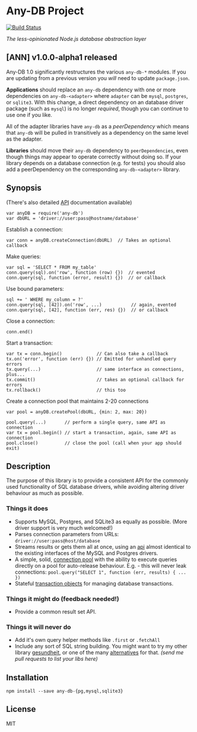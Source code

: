 # Any-DB Project

[![Build Status](https://secure.travis-ci.org/grncdr/node-any-db.png?branch=master)](http://travis-ci.org/grncdr/node-any-db)

_The less-opinionated Node.js database abstraction layer_

## [ANN] v1.0.0-alpha1 released

Any-DB 1.0 significantly restructures the various `any-db-*` modules. If you
are updating from a previous version you *will* need to update `package.json`.

**Applications** should replace an `any-db` dependency with one or more
dependencies on `any-db-<adapter>` where `adapter` can be `mysql`, `postgres`,
or `sqlite3`. With this change, a direct dependency on an database driver
package (such as `mysql`) is no longer *required*, though you can continue to
use one if you like.

All of the adapter libraries have `any-db` as a *peerDependency* which means
that `any-db` will be pulled in transitively as a dependency on the same level
as the adapter.

**Libraries** should move their `any-db` dependency to `peerDependencies`,
even though things may appear to operate correctly without doing so. If your
library depends on a database connection (e.g. for tests) you should also add
a peerDependency on the corresponding `any-db-<adapter>` library.

## Synopsis

(There's also detailed [API][API] documentation available)

    var anyDB = require('any-db')
    var dbURL = 'driver://user:pass@hostname/database'
    
Establish a connection:

    var conn = anyDB.createConnection(dbURL)  // Takes an optional callback
    
Make queries:

    var sql = 'SELECT * FROM my_table'
    conn.query(sql).on('row', function (row) {})  // evented
    conn.query(sql, function (error, result) {})  // or callback
    
Use bound parameters:

    sql += ' WHERE my_column = ?'
    conn.query(sql, [42]).on('row', ...)           // again, evented
    conn.query(sql, [42], function (err, res) {})  // or callback

Close a connection:

    conn.end()
    
Start a transaction:

    var tx = conn.begin()             // Can also take a callback
    tx.on('error', function (err) {}) // Emitted for unhandled query errors
    tx.query(...)                     // same interface as connections, plus...
    tx.commit()                       // takes an optional callback for errors
    tx.rollback()                     // this too
    
Create a connection pool that maintains 2-20 connections

    var pool = anyDB.createPool(dbURL, {min: 2, max: 20})
    
    pool.query(...)       // perform a single query, same API as connection
    var tx = pool.begin() // start a transaction, again, same API as connection
    pool.close()          // close the pool (call when your app should exit)

## Description

The purpose of this library is to provide a consistent API for the commonly used
functionality of SQL database drivers, while avoiding altering driver behaviour
as much as possible.

### Things it does

 * Supports MySQL, Postgres, and SQLite3 as equally as possible. (More driver
	 support is very much welcomed!)
 * Parses connection parameters from URLs: `driver://user:pass@host/database`
 * Streams results or gets them all at once, using an [api][query] almost
	 identical to the existing interfaces of the MySQL and Postgres drivers.
 * A simple, solid, [connection pool][pool] with the ability to execute queries
	 directly on a pool for auto-release behaviour. E.g. - this will never leak
	 connections: `pool.query("SELECT 1", function (err, results) { ... })`
 * Stateful [transaction objects][tx] for managing database transactions.

### Things it might do (feedback needed!)

 * Provide a common result set API.

### Things it will never do

 * Add it's own query helper methods like `.first` or `.fetchAll`
 * Include any sort of SQL string building. You might want to try my other library
	 [gesundheit](https://github.com/BetSmartMedia/gesundheit), or one of the many
	 [alternatives](https://encrypted.google.com/search?q=sql&q=site:npmjs.org&hl=en)
	 for that. _(send me pull requests to list your libs here)_

## Installation

    npm install --save any-db-{pg,mysql,sqlite3}

## License

MIT

[API]:   any-db/API.md
[query]: any-db/API.md#query
[pool]:  any-db/API.md#exportscreatepool
[tx]:    any-db/API.md#transaction
